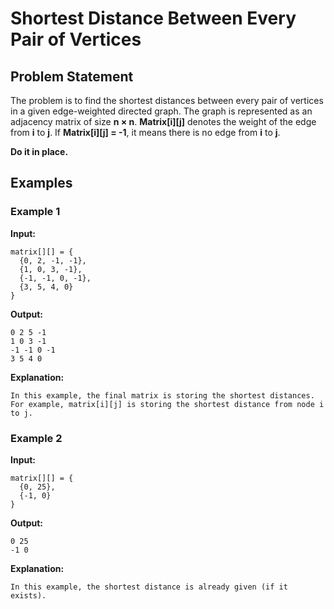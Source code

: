 # Shortest Distance Between Every Pair of Vertices

## Problem Statement

The problem is to find the shortest distances between every pair of vertices in a given edge-weighted directed graph. The graph is represented as an adjacency matrix of size **n × n**. **Matrix[i][j]** denotes the weight of the edge from **i** to **j**. If **Matrix[i][j] = -1**, it means there is no edge from **i** to **j**.

**Do it in place.**

## Examples

### Example 1

**Input:**
```
matrix[][] = {
  {0, 2, -1, -1},
  {1, 0, 3, -1},
  {-1, -1, 0, -1},
  {3, 5, 4, 0}
}
```

**Output:**
```
0 2 5 -1
1 0 3 -1
-1 -1 0 -1
3 5 4 0
```

**Explanation:**
```
In this example, the final matrix is storing the shortest distances. 
For example, matrix[i][j] is storing the shortest distance from node i to j.
```

### Example 2

**Input:**
```
matrix[][] = {
  {0, 25},
  {-1, 0}
}
```

**Output:**
```
0 25
-1 0
```

**Explanation:**
```
In this example, the shortest distance is already given (if it exists).
```